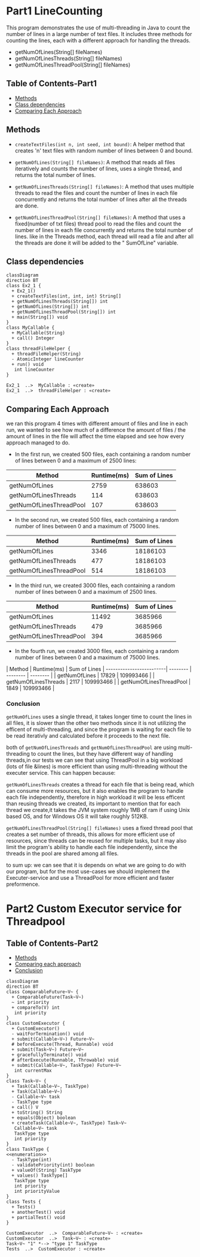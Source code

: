 # Part1  LineCounting

This program demonstrates the use of multi-threading in Java to count the number of lines in a large number of text
files.
It includes three methods for counting the lines, each with a different approach for handling the threads.

- getNumOfLines(String[] fileNames)
- getNumOfLinesThreads(String[] fileNames)
- getNumOfLinesThreadPool(String[] fileNames)

## Table of Contents-Part1

- [Methods](#Methods)
- [Class dependencies](#Class-dependencies)
- [Comparing Each Approach](#Comparing-Each-Approach)

## Methods

- `createTextFiles(int n, int seed, int bound)`: A helper method that creates 'n' text files with random number of lines
  between 0 and bound.

- `getNumOfLines(String[] fileNames)`: A method that reads all files iteratively and counts the number of lines, uses a
  single thread, and returns the total number of lines.

- `getNumOfLinesThreads(String[] fileNames)`: A method that uses multiple threads to read the files and count the number
  of lines in each file concurrently and returns the total number of lines after all the threads are done.

- `getNumOfLinesThreadPool(String[] fileNames)`: A method that uses a fixed(number of txt files) thread pool to read the
  files and count the number of lines in each file concurrently and returns the total number of lines.
  like in the Threads method, each thread will read a file and after all the threads are done it will be added to the "
  SumOfLine" variable.

## Class dependencies

```mermaid
classDiagram
direction BT
class Ex2_1 {
  + Ex2_1() 
  + createTextFiles(int, int, int) String[]
  + getNumOfLinesThreads(String[]) int
  + getNumOfLines(String[]) int
  + getNumOfLinesThreadPool(String[]) int
  + main(String[]) void
}
class MyCallable {
  + MyCallable(String) 
  + call() Integer
}
class threadFileHelper {
  + threadFileHelper(String) 
  - AtomicInteger lineCounter
  + run() void
   int lineCounter
}

Ex2_1  ..>  MyCallable : «create»
Ex2_1  ..>  threadFileHelper : «create»

```

## Comparing Each Approach

we ran this program 4 times with different amount of files and line in each run, we wanted to see how much of a
difference the amount of files / the amount of lines in the file
will affect the time elapsed and see how every approach managed to do.

- In the first run, we created 500 files, each containing a random number of lines between 0 and a maximum of 2500
  lines:

| Method | Runtime(ms) | Sum of Lines |
  | -------- | -------- | -------- |
| getNumOfLines  | 2759  | 638603  |
| getNumOfLinesThreads  | 114  | 638603  |
| getNumOfLinesThreadPool  | 107  | 638603  |

- In the second run, we created 500 files, each containing a random number of lines between 0 and a maximum of 75000
  lines.

| Method | Runtime(ms) | Sum of Lines |
  | -------- | -------- | -------- |
| getNumOfLines  | 3346  | 18186103  |
| getNumOfLinesThreads  | 477  | 18186103  |
| getNumOfLinesThreadPool  | 514  | 18186103  |

- In the third run, we created 3000 files, each containing a random number of lines between 0 and a maximum of 2500
  lines.

| Method | Runtime(ms) | Sum of Lines |
  | -------- | -------- | -------- |
| getNumOfLines  | 11492  | 3685966  |
| getNumOfLinesThreads  | 479  | 3685966  |
| getNumOfLinesThreadPool  | 394  | 3685966  |

- In the fourth run, we created 3000 files, each containing a random number of lines between 0 and a maximum of 75000
  lines.

| Method                  | Runtime(ms) | Sum of Lines |
-------------------------| -------- | -------- | -------- |
| getNumOfLines           | 17829  | 109993466  |
| getNumOfLinesThreads    | 2117  | 109993466  |
| getNumOfLinesThreadPool | 1849  | 109993466  |

### Conclusion

`getNumOfLines` uses a single thread, it takes longer time to count the lines in all files, it is slower than the other
two methods since it is not utilizing the efficent of multi-threading, and since the program is waiting for each file to
be read iterativly and calculated before it proceeds to the next file.

both of `getNumOfLinesThreads` and `getNumOfLinesThreadPool` are using multi-threading to count the lines, but they have
different way of handling threads,in our tests we can see that using ThreadPool in a big workload (lots of file &lines)
is more efficient than using multi-threading without the executer service.
This can happen because:

`getNumOfLinesThreads` creates a thread for each file that is being read, which can consume more resources, but it also
enables the program to handle each file independently, therefore in high workload it will be less efficent than reusing
threads we created, its important to mention that for each thread we create,it takes the JVM system roughly 1MB of ram
if using Unix based OS, and for Windows OS it will take roughly 512KB.

`getNumOfLinesThreadPool(String[] fileNames)` uses a fixed thread pool that creates a set number of threads, this allows
for more efficient use of resources, since threads can be reused for multiple tasks, but it may also limit the program's
ability to handle each file independently, since the threads in the pool are shared among all files.

to sum up: we can see that it is depends on what we are going to do with our program, but for the most use-cases we
should implement the Executer-service and use a ThreadPool for more efficient and faster preformence.

# Part2 Custom Executor service for Threadpool

## Table of Contents-Part2

- [Methods](#Methods)
- [Comparing each approach](#Usage)
- [Conclusion](#Conclusion)

```mermaid
classDiagram
direction BT
class ComparableFuture~V~ {
  + ComparableFuture(Task~V~) 
  ~ int priority
  + compareTo(V) int
   int priority
}
class CustomExecutor {
  + CustomExecutor() 
  - waitForTermination() void
  + submit(Callable~V~) Future~V~
  # beforeExecute(Thread, Runnable) void
  + submit(Task~V~) Future~V~
  + gracefullyTerminate() void
  # afterExecute(Runnable, Throwable) void
  + submit(Callable~V~, TaskType) Future~V~
   int currentMax
}
class Task~V~ {
  + Task(Callable~V~, TaskType) 
  + Task(Callable~V~) 
  - Callable~V~ task
  - TaskType type
  + call() V
  + toString() String
  + equals(Object) boolean
  + createTask(Callable~V~, TaskType) Task~V~
   Callable~V~ task
   TaskType type
   int priority
}
class TaskType {
<<enumeration>>
  - TaskType(int) 
  - validatePriority(int) boolean
  + valueOf(String) TaskType
  + values() TaskType[]
   TaskType type
   int priority
   int priorityValue
}
class Tests {
  + Tests() 
  + anotherTest() void
  + partialTest() void
}

CustomExecutor  ..>  ComparableFuture~V~ : «create»
CustomExecutor  ..>  Task~V~ : «create»
Task~V~ "1" *--> "type 1" TaskType 
Tests  ..>  CustomExecutor : «create»
```